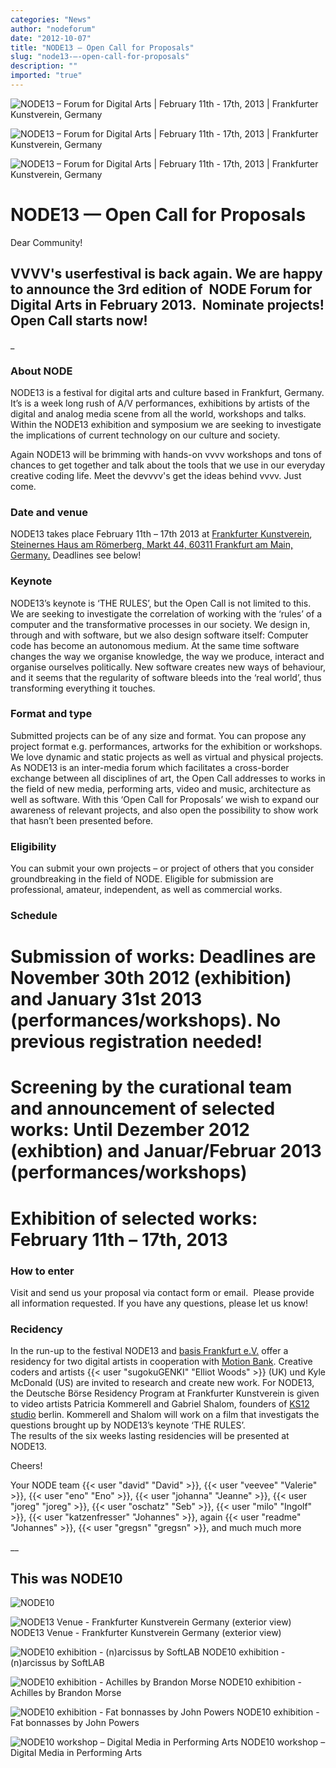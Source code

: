 ```yaml
---
categories: "News"
author: "nodeforum"
date: "2012-10-07"
title: "NODE13 — Open Call for Proposals"
slug: "node13-—-open-call-for-proposals"
description: ""
imported: "true"
---
```



![NODE13 – Forum for Digital Arts | February 11th - 17th, 2013 | Frankfurter Kunstverein, Germany](NODE13%20Open%20Call%202.png) 

![NODE13 – Forum for Digital Arts | February 11th - 17th, 2013 | Frankfurter Kunstverein, Germany](NODE13%20Open%20Call%203.png) 

![NODE13 – Forum for Digital Arts | February 11th - 17th, 2013 | Frankfurter Kunstverein, Germany](NODE13%20Open%20Call%204.png) 



#  NODE13 — Open Call for Proposals
<!--break-->
Dear Community!

##  VVVV's userfestival is back again. We are happy to announce the 3rd edition of  NODE Forum for Digital Arts in February 2013.  Nominate projects! Open Call starts now!
[](http://node13.vvvv.org/call/)
_
###  About NODE
NODE13 is a festival for digital arts and culture based in Frankfurt, Germany. It’s is a week long rush of A/V performances, exhibitions by artists of the digital and analog media scene from all the world, workshops and talks.
Within the NODE13 exhibition and symposium we are seeking to investigate the implications of current technology on our culture and society.

Again NODE13 will be brimming with hands-on vvvv workshops and tons of chances to get together and talk about the tools that we use in our everyday creative coding life. Meet the devvvv's get the ideas behind vvvv. Just come.


###  Date and venue
NODE13 takes place February 11th – 17th 2013 at [Frankfurter Kunstverein](http://www.fkv.de/frontend_en/startseite.php), [Steinernes Haus am Römerberg, Markt 44, 60311 Frankfurt am Main, Germany.](https://maps.google.de/maps?q=frankfurter+kunstverein&hl=de&oe=utf-8&client=firefox-a&hq=frankfurter+kunstverein&t=m&z=15) Deadlines see below!

###  Keynote
NODE13’s keynote is ‘THE RULES’, but the Open Call is not limited to this. We are seeking to investigate the correlation of working with the ‘rules’ of a computer and the transformative processes in our society. 
We design in, through and with software, but we also design software itself: Computer code has become an autonomous medium. At the same time software changes the way we organise knowledge, the way we produce, interact and organise ourselves politically. New software creates new ways of behaviour, and it seems that the regularity of software bleeds into the ‘real world’, thus transforming everything it touches. 

###  Format and type
Submitted projects can be of any size and format. You can propose any project format e.g. performances, artworks for the exhibition or workshops. We love dynamic and static projects as well as virtual and physical projects. As NODE13 is an inter-media forum which facilitates a cross-border exchange between all disciplines of art, the Open Call addresses to works in the field of new media, performing arts, video and music, architecture as well as software.
With this ‘Open Call for Proposals’ we wish to expand our awareness of relevant projects, and also open the possibility to show work that hasn’t been presented before. 

###  Eligibility
You can submit your own projects – or project of others that you consider groundbreaking in the field of NODE. Eligible for submission are professional, amateur, independent, as well as commercial works.

###  Schedule
# **Submission of works: Deadlines are November 30th 2012 (exhibition) and January 31st 2013 (performances/workshops).** No previous registration needed!
# Screening by the curational team and announcement of selected works: Until Dezember 2012 (exhibtion) and Januar/Februar 2013 (performances/workshops) 
# Exhibition of selected works: February 11th – 17th, 2013

###  How to enter
Visit [](http://node13.vvvv.org/call/) and send us your proposal via contact form or email.  Please provide all information requested. If you have any questions, please let us know!

###  Recidency
In the run-up to the festival NODE13 and [basis Frankfurt e.V.](http://www.basis-frankfurt.de/en) offer a residency for two digital artists in cooperation with [Motion Bank](http://www.motionbank.org). Creative coders and artists  {{< user "sugokuGENKI" "Elliot Woods" >}} (UK) und Kyle McDonald (US) are invited to research and create new work. For NODE13, the Deutsche Börse Residency Program at Frankfurter Kunstverein is given to video artists Patricia Kommerell and Gabriel Shalom, founders of [KS12 studio](http://www.ks12.net/) berlin. Kommerell and Shalom will work on a film that investigats the questions brought up by NODE13’s keynote ‘THE RULES’.  
The results of the six weeks lasting residencies will be presented at NODE13. 


Cheers!

Your NODE team
{{< user "david" "David" >}}, {{< user "veevee" "Valerie" >}}, {{< user "eno" "Eno" >}}, {{< user "johanna" "Jeanne" >}}, {{< user "joreg" "joreg" >}}, {{< user "oschatz" "Seb" >}}, {{< user "milo" "Ingolf" >}}, {{< user "katzenfresser" "Johannes" >}}, again {{< user "readme" "Johannes" >}}, {{< user "gregsn" "gregsn" >}}, and much much more

__

##  This was NODE10
![NODE10](NODE10%20-%20Overview.png) 


![NODE13 Venue - Frankfurter Kunstverein Germany (exterior view)](NODE13%20Venue%20-%20Frankfurter%20Kunstverein%20Germany%20%28exterior%20view%29.jpg) 
NODE13 Venue - Frankfurter Kunstverein Germany (exterior view)


![NODE10 exhibition - (n)arcissus by SoftLAB](NODE10%20exhibition%20-%20%28n%29arcissus%20by%20SoftLAB%20%28copyright%20SoftLAB%29.jpg) 
NODE10 exhibition - (n)arcissus by SoftLAB


![NODE10 exhibition - Achilles by Brandon Morse](NODE10%20exhibition%20-%20Achilles%20by%20Brandon%20Morse%20%28copyright%20Marius%20Watz%29.jpg) 
NODE10 exhibition - Achilles by Brandon Morse


![NODE10 exhibition - Fat bonnasses by John Powers](NODE10%20exhibition%20-%20Fat%20bastard%20by%20John%20Powers%20%28copyright%20Jeanne%20Charlotte%20Vogt%29.jpg) 
NODE10 exhibition - Fat bonnasses by John Powers


![NODE10 workshop – Digital Media in Performing Arts](NODE10%20workshop%20%E2%80%93%20Digital%20Media%20in%20Performing%20Arts%20%28copyright%20Woeishi%20Lean%29.jpg) 
NODE10 workshop – Digital Media in Performing Arts